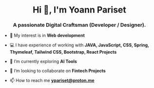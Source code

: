 <h1 align="center">Hi 👋, I'm Yoann Pariset</h1>
<h3 align="center">A passionate Digital Craftsman (Developer / Designer).</h3>

- 🤖 My interest is in **Web development**

- 💻 I have experience of working with **JAVA, JavaScript, CSS, Spring, Thymeleaf, Tailwind CSS, Bootstrap, React Projects**

- 🌱 I’m currently exploring **AI Tools**

- 👯 I’m looking to collaborate on **Fintech Projects**

- 📫 How to reach me **ypariset@proton.me**
